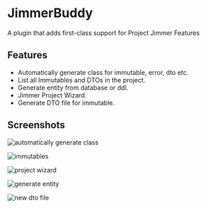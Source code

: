 # JimmerBuddy

A plugin that adds first-class support for Project Jimmer Features

## Features

- Automatically generate class for immutable, error, dto etc.
- List all Immutables and DTOs in the project.
- Generate entity from database or ddl.
- Jimmer Project Wizard.
- Generate DTO file for immutable.

## Screenshots

![automatically generate class](https://s2.loli.net/2025/03/05/WAxQ34sUnS9i7q5.gif)

![immutables](https://s2.loli.net/2025/03/05/u61UoySQEkshwDl.png)

![project wizard](https://s2.loli.net/2025/03/05/USP5VdZvlA6iNzO.png)

![generate entity](https://s2.loli.net/2025/03/05/sWaZgDiRcblOw2x.png)

![new dto file](https://s2.loli.net/2025/03/11/gjAWhY8DiOKT5vz.gif)


